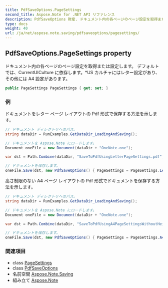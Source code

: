 ```yaml
---
title: PdfSaveOptions.PageSettings
second_title: Aspose.Note for .NET API リファレンス
description: PdfSaveOptions 財産. ドキュメント内の各ページのページ設定を取得または設定します デフォルトではCurrentUICulture に依存しますUS カルチャにはレター設定がありその他には A4 設定があります
type: docs
weight: 40
url: /ja/net/aspose.note.saving/pdfsaveoptions/pagesettings/
---
```

## PdfSaveOptions.PageSettings property

ドキュメント内の各ページのページ設定を取得または設定します。 デフォルトでは、CurrentUICulture に依存します。*US カルチャにはレター設定があり、その他には A4 設定があります。

```csharp
public PageSettings PageSettings { get; set; }
```

### 例

ドキュメントをレター ページ レイアウトの Pdf 形式で保存する方法を示します。

```csharp
// ドキュメント ディレクトリへのパス。
string dataDir = RunExamples.GetDataDir_LoadingAndSaving();

// ドキュメントを Aspose.Note にロードします。
Document oneFile = new Document(dataDir + "OneNote.one");

var dst = Path.Combine(dataDir, "SaveToPdfUsingLetterPageSettings.pdf");

// ドキュメントを保存します。
oneFile.Save(dst, new PdfSaveOptions() { PageSettings = PageSettings.Letter });
```

高さ制限のない A4 ページ レイアウトの Pdf 形式でドキュメントを保存する方法を示します。

```csharp
// ドキュメント ディレクトリへのパス。
string dataDir = RunExamples.GetDataDir_LoadingAndSaving();

// ドキュメントを Aspose.Note にロードします。
Document oneFile = new Document(dataDir + "OneNote.one");

var dst = Path.Combine(dataDir, "SaveToPdfUsingA4PageSettingsWithoutHeightLimit.pdf");

// ドキュメントを保存します。
oneFile.Save(dst, new PdfSaveOptions() { PageSettings = PageSettings.A4NoHeightLimit });
```

### 関連項目

* class [PageSettings](../../pagesettings/)
* class [PdfSaveOptions](../)
* 名前空間 [Aspose.Note.Saving](../../pdfsaveoptions/)
* 組み立て [Aspose.Note](../../../)


